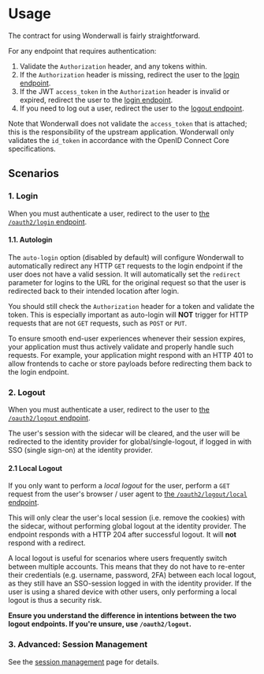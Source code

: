 # Usage

The contract for using Wonderwall is fairly straightforward.

For any endpoint that requires authentication:

1. Validate the `Authorization` header, and any tokens within.
2. If the `Authorization` header is missing, redirect the user to the [login endpoint](#1-login).
3. If the JWT `access_token` in the `Authorization` header is invalid or expired, redirect the user to
   the [login endpoint](#1-login).
4. If you need to log out a user, redirect the user to the [logout endpoint](#2-logout).

Note that Wonderwall does not validate the `access_token` that is attached; this is the responsibility of the upstream application.
Wonderwall only validates the `id_token` in accordance with the OpenID Connect Core specifications.

## Scenarios

### 1. Login

When you must authenticate a user, redirect to the user to [the `/oauth2/login` endpoint](endpoints.md#oauth2login).

#### 1.1. Autologin

The `auto-login` option (disabled by default) will configure Wonderwall to automatically redirect any HTTP `GET` requests to the login endpoint if the user does not have a valid session.
It will automatically set the `redirect` parameter for logins to the URL for the original request so that the user is redirected back to their intended location after login.

You should still check the `Authorization` header for a token and validate the token.
This is especially important as auto-login will **NOT** trigger for HTTP requests that are not `GET` requests, such as `POST` or `PUT`.

To ensure smooth end-user experiences whenever their session expires, your application must thus actively validate and
properly handle such requests. For example, your application might respond with an HTTP 401 to allow frontends to
cache or store payloads before redirecting them back to the login endpoint.

### 2. Logout

When you must authenticate a user, redirect to the user to [the `/oauth2/logout` endpoint](endpoints.md#oauth2logout).

The user's session with the sidecar will be cleared, and the user will be redirected to the identity provider for
global/single-logout, if logged in with SSO (single sign-on) at the identity provider.

#### 2.1 Local Logout

If you only want to perform a _local logout_ for the user, perform a `GET` request from the user's browser / user agent to [the `/oauth2/logout/local` endpoint](endpoints.md#oauth2logoutlocal).

This will only clear the user's local session (i.e. remove the cookies) with the sidecar, without performing global logout at the identity provider.
The endpoint responds with a HTTP 204 after successful logout. It will **not** respond with a redirect.

A local logout is useful for scenarios where users frequently switch between multiple accounts.
This means that they do not have to re-enter their credentials (e.g. username, password, 2FA) between each local logout, as they still have an SSO-session logged in with the identity provider.
If the user is using a shared device with other users, only performing a local logout is thus a security risk.

**Ensure you understand the difference in intentions between the two logout endpoints. If you're unsure, use `/oauth2/logout`.**

### 3. Advanced: Session Management

See the [session management](sessions.md) page for details.
